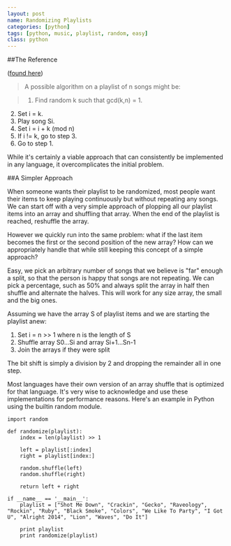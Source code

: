 ```yaml
---
layout: post
name: Randomizing Playlists
categories: [python]
tags: [python, music, playlist, random, easy]
class: python
---
```


##The Reference

([found here](http://ssodelta.wordpress.com/2014/01/31/how-to-shuffle-a-playlist-correctly/))

> A possible algorithm on a playlist of n songs might be:  
  
> 1. Find random k such that gcd(k,n) = 1.
2. Set i = k.
3. Play song Si.
4. Set i = i + k (mod n)
5. If i != k, go to step 3.
6. Go to step 1.

While it's certainly a viable approach that can consistently be implemented in any language, it overcomplicates the initial problem.

##A Simpler Approach

When someone wants their playlist to be randomized, most people want their items to keep playing continuously but without repeating any songs. We can start off with a very simple approach of plopping all our playlist items into an array and shuffling that array. When the end of the playlist is reached, reshuffle the array.

However we quickly run into the same problem: what if the last item becomes the first or the second position of the new array? How can we appropriately handle that while still keeping this concept of a simple approach?

Easy, we pick an arbitrary number of songs that we believe is "far" enough a split, so that the person is happy that songs are not repeating. We can pick a percentage, such as 50% and always split the array in half then shuffle and alternate the halves. This will work for any size array, the small and the big ones.

Assuming we have the array S of playlist items and we are starting the playlist anew:

1. Set i = n >> 1 where n is the length of S
2. Shuffle array S0...Si and array Si+1...Sn-1
3. Join the arrays if they were split

The bit shift is simply a division by 2 and dropping the remainder all in one step.

Most languages have their own version of an array shuffle that is optimized for that language. It's very wise to acknowledge and use these implementations for performance reasons. Here's an example in Python using the builtin random module.

    import random

	def randomize(playlist):
		index = len(playlist) >> 1

		left = playlist[:index]
		right = playlist[index:]

		random.shuffle(left)
		random.shuffle(right)

		return left + right

	if __name__ == '__main__':
		playlist = ["Shot Me Down", "Crackin", "Gecko", "Raveology", "Rockin", "Ruby", "Black Smoke", "Colors", "We Like To Party", "I Got U", "Alright 2014", "Lion", "Waves", "Do It"]
		
		print playlist
		print randomize(playlist)